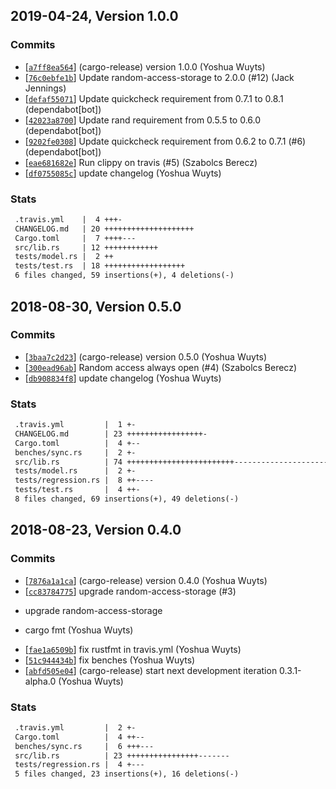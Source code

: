 ## 2019-04-24, Version 1.0.0
### Commits
- [[`a7ff8ea564`](https://github.com/datrs/random-access-memory/commit/a7ff8ea564f11673b3e39d605befe9b25fc58574)] (cargo-release) version 1.0.0 (Yoshua Wuyts)
- [[`76c0ebfe1b`](https://github.com/datrs/random-access-memory/commit/76c0ebfe1ba046871430f03fe5876a4e27554fb6)] Update random-access-storage to 2.0.0 (#12) (Jack Jennings)
- [[`defaf55071`](https://github.com/datrs/random-access-memory/commit/defaf55071de68206eada89a74616d26603e2faa)] Update quickcheck requirement from 0.7.1 to 0.8.1 (dependabot[bot])
- [[`42023a8700`](https://github.com/datrs/random-access-memory/commit/42023a870050fdbc196c6f7d2ffd3e7c36797fac)] Update rand requirement from 0.5.5 to 0.6.0 (dependabot[bot])
- [[`9202fe0308`](https://github.com/datrs/random-access-memory/commit/9202fe0308151dce780c7721f533bed2e11f7f3c)] Update quickcheck requirement from 0.6.2 to 0.7.1 (#6) (dependabot[bot])
- [[`eae681682e`](https://github.com/datrs/random-access-memory/commit/eae681682eef6a4fe888f25b8728951873b6f114)] Run clippy on travis (#5) (Szabolcs Berecz)
- [[`df0755085c`](https://github.com/datrs/random-access-memory/commit/df0755085c1e472b084f9598aaa2ac0d4fb04f10)] update changelog (Yoshua Wuyts)

### Stats
```diff
 .travis.yml    |  4 +++-
 CHANGELOG.md   | 20 ++++++++++++++++++++
 Cargo.toml     |  7 ++++---
 src/lib.rs     | 12 ++++++++++++
 tests/model.rs |  2 ++
 tests/test.rs  | 18 ++++++++++++++++++
 6 files changed, 59 insertions(+), 4 deletions(-)
```


## 2018-08-30, Version 0.5.0
### Commits
- [[`3baa7c2d23`](https://github.com/datrs/random-access-memory/commits/3baa7c2d23dfa774ac5e1d2b38bbb171eaf95bc0)] (cargo-release) version 0.5.0 (Yoshua Wuyts)
- [[`300ead96ab`](https://github.com/datrs/random-access-memory/commits/300ead96ab4eab5b66f786f3b0562ddb29571d27)] Random access always open (#4) (Szabolcs Berecz)
- [[`db908834f8`](https://github.com/datrs/random-access-memory/commits/db908834f8e79dd8a8f98a22e1403da3ebf458da)] update changelog (Yoshua Wuyts)

### Stats
```diff
 .travis.yml         |  1 +-
 CHANGELOG.md        | 23 +++++++++++++++++-
 Cargo.toml          |  4 +--
 benches/sync.rs     |  2 +-
 src/lib.rs          | 74 ++++++++++++++++++++++++------------------------------
 tests/model.rs      |  2 +-
 tests/regression.rs |  8 ++----
 tests/test.rs       |  4 ++-
 8 files changed, 69 insertions(+), 49 deletions(-)
```


## 2018-08-23, Version 0.4.0
### Commits
- [[`7876a1a1ca`](https://github.com/datrs/random-access-memory/commits/7876a1a1ca10913a6126b767f4d07c3bae99dd8e)] (cargo-release) version 0.4.0 (Yoshua Wuyts)
- [[`cc83784775`](https://github.com/datrs/random-access-memory/commits/cc83784775a7cc737c97d514e88cdcb9ca2e718a)] upgrade random-access-storage (#3)

* upgrade random-access-storage

* cargo fmt (Yoshua Wuyts)
- [[`fae1a6509b`](https://github.com/datrs/random-access-memory/commits/fae1a6509b3c3825b3c063a627f64f85ab11cf40)] fix rustfmt in travis.yml (Yoshua Wuyts)
- [[`51c944434b`](https://github.com/datrs/random-access-memory/commits/51c944434b46c16ef7ba4028ac31ec10d6d64fe3)] fix benches (Yoshua Wuyts)
- [[`abfd505e04`](https://github.com/datrs/random-access-memory/commits/abfd505e049da526af068f475c1e8730e33238b9)] (cargo-release) start next development iteration 0.3.1-alpha.0 (Yoshua Wuyts)

### Stats
```diff
 .travis.yml         |  2 +-
 Cargo.toml          |  4 ++--
 benches/sync.rs     |  6 +++---
 src/lib.rs          | 23 ++++++++++++++++-------
 tests/regression.rs |  4 +---
 5 files changed, 23 insertions(+), 16 deletions(-)
```


